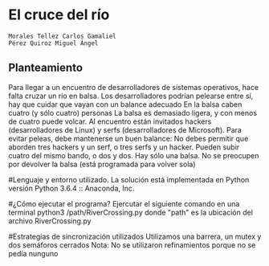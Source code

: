 # El cruce del río
    Morales Tellez Carlos Gamaliel
    Pérez Quiroz Miguel Ángel

## Planteamiento
Para llegar a un encuentro de desarrolladores de sistemas operativos, hace falta cruzar un río en balsa.
Los desarrolladores podrían pelearse entre sí, hay que cuidar que vayan con un balance adecuado
En la balsa caben cuatro (y sólo cuatro) personas
La balsa es demasiado ligera, y con menos de cuatro puede volcar.
Al encuentro están invitados hackers (desarrolladores de Linux) y serfs (desarrolladores de Microsoft).
Para evitar peleas, debe mantenerse un buen balance: No debes permitir que aborden tres hackers y un serf, o tres serfs y un hacker. Pueden subir cuatro del mismo bando, o dos y dos.
Hay sólo una balsa.
No se preocupen por devolver la balsa (está programada para volver sola)

#Lenguaje y entorno utilizado.
La solución está implementada en Python versión Python 3.6.4 :: Anaconda, Inc.

#¿Cómo ejecutar el programa?
Ejercutar el siguiente comando en una terminal
    python3 /path/RiverCrossing.py
donde "path" es la ubicación del archivo RiverCrossing.py

#Estrategias de sincronización utilizados
Utilizamos una barrera, un mutex y dos semáforos cerrados
    Nota:
    No se utilizaron refinamientos porque no se pedía nunguno